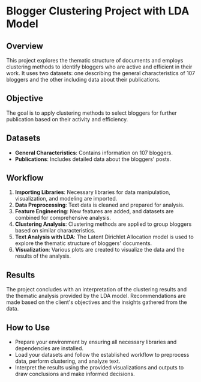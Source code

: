 # Blogger Clustering Project with LDA Model

## Overview
This project explores the thematic structure of documents and employs clustering methods to identify bloggers who are active and efficient in their work. It uses two datasets: one describing the general characteristics of 107 bloggers and the other including data about their publications.

## Objective
The goal is to apply clustering methods to select bloggers for further publication based on their activity and efficiency.

## Datasets
- **General Characteristics**: Contains information on 107 bloggers.
- **Publications**: Includes detailed data about the bloggers' posts.

## Workflow
1. **Importing Libraries**: Necessary libraries for data manipulation, visualization, and modeling are imported.
2. **Data Preprocessing**: Text data is cleaned and prepared for analysis.
3. **Feature Engineering**: New features are added, and datasets are combined for comprehensive analysis.
4. **Clustering Analysis**: Clustering methods are applied to group bloggers based on similar characteristics.
5. **Text Analysis with LDA**: The Latent Dirichlet Allocation model is used to explore the thematic structure of bloggers' documents.
6. **Visualization**: Various plots are created to visualize the data and the results of the analysis.

## Results
The project concludes with an interpretation of the clustering results and the thematic analysis provided by the LDA model. Recommendations are made based on the client's objectives and the insights gathered from the data.

## How to Use
- Prepare your environment by ensuring all necessary libraries and dependencies are installed.
- Load your datasets and follow the established workflow to preprocess data, perform clustering, and analyze text.
- Interpret the results using the provided visualizations and outputs to draw conclusions and make informed decisions.
